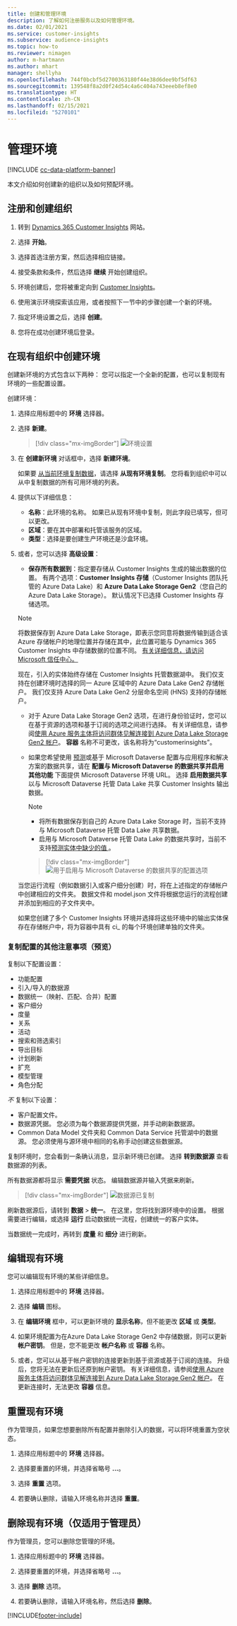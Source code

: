 ```yaml
---
title: 创建和管理环境
description: 了解如何注册服务以及如何管理环境。
ms.date: 02/01/2021
ms.service: customer-insights
ms.subservice: audience-insights
ms.topic: how-to
ms.reviewer: nimagen
author: m-hartmann
ms.author: mhart
manager: shellyha
ms.openlocfilehash: 744f0bcbf5d2700363180f44e38d6dee9bf5df63
ms.sourcegitcommit: 139548f8a2d0f24d54c4a6c404a743eeeb8ef8e0
ms.translationtype: HT
ms.contentlocale: zh-CN
ms.lasthandoff: 02/15/2021
ms.locfileid: "5270101"
---
```

# <a name="manage-environments"></a>管理环境

[!INCLUDE [cc-data-platform-banner](../includes/cc-data-platform-banner.md)]

本文介绍如何创建新的组织以及如何预配环境。

## <a name="sign-up-and-create-an-organization"></a>注册和创建组织

1. 转到 [Dynamics 365 Customer Insights](https://dynamics.microsoft.com/ai/customer-insights/) 网站。

2. 选择 **开始**。

3. 选择首选注册方案，然后选择相应链接。

4. 接受条款和条件，然后选择 **继续** 开始创建组织。

5. 环境创建后，您将被重定向到 [Customer Insights](https://home.ci.ai.dynamics.com)。

6. 使用演示环境探索该应用，或者按照下一节中的步骤创建一个新的环境。

7. 指定环境设置之后，选择 **创建**。

8. 您将在成功创建环境后登录。

## <a name="create-an-environment-in-an-existing-organization"></a>在现有组织中创建环境

创建新环境的方式包含以下两种： 您可以指定一个全新的配置，也可以复制现有环境的一些配置设置。

创建环境：

1. 选择应用标题中的 **环境** 选择器。

1. 选择 **新建**。

   > [!div class="mx-imgBorder"]
   > ![环境设置](media/environment-settings-dialog.png)

1. 在 **创建新环境** 对话框中，选择 **新建环境**。

   如果要 [从当前环境复制数据](#additional-considerations-for-copy-configuration-preview)，请选择 **从现有环境复制**。 您将看到组织中可以从中复制数据的所有可用环境的列表。

1. 提供以下详细信息：
   - **名称**：此环境的名称。 如果已从现有环境中复制，则此字段已填写，但可以更改。
   - **区域**：要在其中部署和托管该服务的区域。
   - **类型**：选择是要创建生产环境还是沙盒环境。

2. 或者，您可以选择 **高级设置**：

   - **保存所有数据到**：指定要存储从 Customer Insights 生成的输出数据的位置。 有两个选项：**Customer Insights 存储**（Customer Insights 团队托管的 Azure Data Lake）和 **Azure Data Lake Storage Gen2**（您自己的 Azure Data Lake Storage）。 默认情况下已选择 Customer Insights 存储选项。

   > [!NOTE]
   > 将数据保存到 Azure Data Lake Storage，即表示您同意将数据传输到适合该 Azure 存储帐户的地理位置并存储在其中，此位置可能与 Dynamics 365 Customer Insights 中存储数据的位置不同。 [有关详细信息，请访问 Microsoft 信任中心。](https://www.microsoft.com/trust-center)
   >
   > 现在，引入的实体始终存储在 Customer Insights 托管数据湖中。
   > 我们仅支持在创建环境时选择的同一 Azure 区域中的 Azure Data Lake Gen2 存储帐户。
   > 我们仅支持 Azure Data Lake Gen2 分层命名空间 (HNS) 支持的存储帐户。

   - 对于 Azure Data Lake Storage Gen2 选项，在进行身份验证时，您可以在基于资源的选项和基于订阅的选项之间进行选择。 有关详细信息，请参阅[使用 Azure 服务主体将访问群体见解连接到 Azure Data Lake Storage Gen2 帐户](connect-service-principal.md)。 **容器** 名称不可更改，该名称将为“customerinsights”。
   
   - 如果您希望使用 [预测](predictions.md)或基于 Microsoft Dataverse 配置与应用程序和解决方案的数据共享，请在 **配置与 Microsoft Dataverse 的数据共享并启用其他功能** 下面提供 Microsoft Dataverse 环境 URL。 选择 **启用数据共享** 以与 Microsoft Dataverse 托管 Data Lake 共享 Customer Insights 输出数据。

     > [!NOTE]
     > - 将所有数据保存到自己的 Azure Data Lake Storage 时，当前不支持与 Microsoft Dataverse 托管 Data Lake 共享数据。
     > - 启用与 Microsoft Dataverse 托管 Data Lake 的数据共享时，当前不支持[预测实体中缺少的值 ](predictions.md)。

     > [!div class="mx-imgBorder"]
     > ![用于启用与 Microsoft Dataverse 的数据共享的配置选项](media/Datasharing-with-DataverseMDL.png)

   当您运行流程（例如数据引入或客户细分创建）时，将在上述指定的存储帐户中创建相应的文件夹。 数据文件和 model.json 文件将根据您运行的流程创建并添加到相应的子文件夹中。

   如果您创建了多个 Customer Insights 环境并选择将这些环境中的输出实体保存在存储帐户中，将为容器中具有 ci_<environmentid> 的每个环境创建单独的文件夹。

### <a name="additional-considerations-for-copy-configuration-preview"></a>复制配置的其他注意事项（预览）

复制以下配置设置：

- 功能配置
- 引入/导入的数据源
- 数据统一（映射、匹配、合并）配置
- 客户细分
- 度量
- 关系
- 活动
- 搜索和筛选索引
- 导出目标
- 计划刷新
- 扩充
- 模型管理
- 角色分配

*不* 复制以下设置：

- 客户配置文件。
- 数据源凭据。 您必须为每个数据源提供凭据，并手动刷新数据源。
- Common Data Model 文件夹和 Common Data Service 托管湖中的数据源。 您必须使用与源环境中相同的名称手动创建这些数据源。

复制环境时，您会看到一条确认消息，显示新环境已创建。 选择 **转到数据源** 查看数据源的列表。

所有数据源都将显示 **需要凭据** 状态。 编辑数据源并输入凭据来刷新。

> [!div class="mx-imgBorder"]
> ![数据源已复制](media/data-sources-copied.png)

刷新数据源后，请转到 **数据** > **统一**。 在这里，您将找到源环境中的设置。 根据需要进行编辑，或选择 **运行** 启动数据统一流程，创建统一的客户实体。

当数据统一完成时，再转到 **度量** 和 **细分** 进行刷新。

## <a name="edit-an-existing-environment"></a>编辑现有环境

您可以编辑现有环境的某些详细信息。

1.  选择应用标题中的 **环境** 选择器。

2.  选择 **编辑** 图标。

3. 在 **编辑环境** 框中，可以更新环境的 **显示名称**，但不能更改 **区域** 或 **类型**。

4. 如果环境配置为在Azure Data Lake Storage Gen2 中存储数据，则可以更新 **帐户密钥**。 但是，您不能更改 **帐户名称** 或 **容器** 名称。

5. 或者，您可以从基于帐户密钥的连接更新到基于资源或基于订阅的连接。 升级后，您将无法在更新后还原到帐户密钥。 有关详细信息，请参阅[使用 Azure 服务主体将访问群体见解连接到 Azure Data Lake Storage Gen2 帐户](connect-service-principal.md)。 在更新连接时，无法更改 **容器** 信息。

## <a name="reset-an-existing-environment"></a>重置现有环境

作为管理员，如果您想要删除所有配置并删除引入的数据，可以将环境重置为空状态。

1.  选择应用标题中的 **环境** 选择器。 

2.  选择要重置的环境，并选择省略号 **...**。 

3. 选择 **重置** 选项。 

4.  若要确认删除，请输入环境名称并选择 **重置**。

## <a name="delete-an-existing-environment-available-only-for-admins"></a>删除现有环境（仅适用于管理员）

作为管理员，您可以删除您管理的环境。

1.  选择应用标题中的 **环境** 选择器。

2.  选择要重置的环境，并选择省略号 **...**。 

3. 选择 **删除** 选项。 

4.  若要确认删除，请输入环境名称，然后选择 **删除**。


[!INCLUDE[footer-include](../includes/footer-banner.md)]